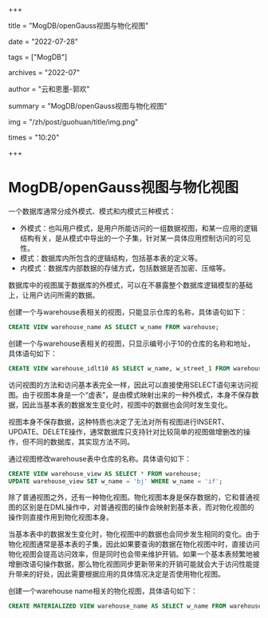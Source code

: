 +++

title = "MogDB/openGauss视图与物化视图" 

date = "2022-07-28" 

tags = ["MogDB"] 

archives = "2022-07" 

author = "云和恩墨-郭欢" 

summary = "MogDB/openGauss视图与物化视图"

img = "/zh/post/guohuan/title/img.png" 

times = "10:20"

+++

# MogDB/openGauss视图与物化视图

一个数据库通常分成外模式、模式和内模式三种模式：

- 外模式：也叫用户模式，是用户所能访问的一组数据视图，和某一应用的逻辑结构有关，是从模式中导出的一个子集，针对某一具体应用控制访问的可见性。
- 模式：数据库内所包含的逻辑结构，包括基本表的定义等。
- 内模式：数据库内部数据的存储方式，包括数据是否加密、压缩等。

数据库中的视图属于数据库的外模式，可以在不暴露整个数据库逻辑模型的基础上，让用户访问所需的数据。

创建一个与warehouse表相关的视图，只能显示仓库的名称，具体语句如下：

```sql
CREATE VIEW warehouse_name AS SELECT w_name FROM warehouse;
```

创建一个与warehouse表相关的视图，只显示编号小于10的仓库的名称和地址，具体语句如下：

```sql
CREATE VIEW warehouse_idlt10 AS SELECT w_name, w_street_1 FROM warehouse WHERE w_id < 10;
```

访问视图的方法和访问基本表完全一样，因此可以直接使用SELECT语句来访问视图。由于视图本身是一个“虚表”，是由模式映射出来的一种外模式，本身不保存数据，因此当基本表的数据发生变化时，视图中的数据也会同时发生变化。

视图本身不保存数据，这种特质也决定了无法对所有视图进行INSERT、UPDATE、DELETE操作，通常数据库只支持针对比较简单的视图做增删改的操作，但不同的数据库，其实现方法不同。

通过视图修改warehouse表中仓库的名称。具体语句如下：

```sql
CREATE VIEW warehouse_view AS SELECT * FROM warehouse;
UPDATE warehouse_view SET w_name = 'bj' WHERE w_name = 'if';
```

除了普通视图之外，还有一种物化视图。物化视图本身是保存数据的，它和普通视图的区别是在DML操作中，对普通视图的操作会映射到基本表，而对物化视图的操作则直接作用到物化视图本身。

当基本表中的数据发生变化时，物化视图中的数据也会同步发生相同的变化。由于物化视图通常是基本表的子集，因此如果要查询的数据在物化视图中时，直接访问物化视图会提高访问效率，但是同时也会带来维护开销。如果一个基本表频繁地被增删改语句操作数据，那么物化视图同步更新带来的开销可能就会大于访问性能提升带来的好处，因此需要根据应用的具体情况决定是否使用物化视图。

创建一个warehouse name相关的物化视图，具体语句如下：

```sql
CREATE MATERIALIZED VIEW warehouse_name AS SELECT w_name FROM warehouse;
```

